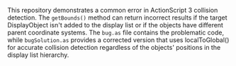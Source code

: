 This repository demonstrates a common error in ActionScript 3 collision detection. The `getBounds()` method can return incorrect results if the target DisplayObject isn't added to the display list or if the objects have different parent coordinate systems.  The `bug.as` file contains the problematic code, while `bugSolution.as` provides a corrected version that uses localToGlobal() for accurate collision detection regardless of the objects' positions in the display list hierarchy. 